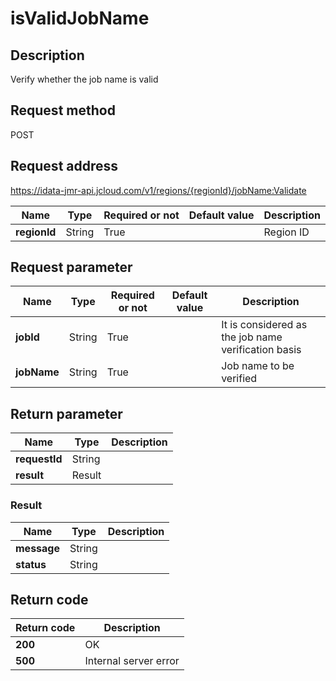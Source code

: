 # isValidJobName


## Description
Verify whether the job name is valid

## Request method
POST

## Request address
https://idata-jmr-api.jcloud.com/v1/regions/{regionId}/jobName:Validate

|Name|Type|Required or not|Default value|Description|
|---|---|---|---|---|
|**regionId**|String|True||Region ID|

## Request parameter
|Name|Type|Required or not|Default value|Description|
|---|---|---|---|---|
|**jobId**|String|True||It is considered as the job name verification basis|
|**jobName**|String|True||Job name to be verified|


## Return parameter
|Name|Type|Description|
|---|---|---|
|**requestId**|String||
|**result**|Result||


### <a name="Result">Result</a>
|Name|Type|Description|
|---|---|---|
|**message**|String||
|**status**|String||

## Return code
|Return code|Description|
|---|---|
|**200**|OK|
|**500**|Internal server error|
